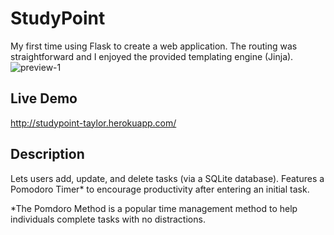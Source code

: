# StudyPoint
My first time using Flask to create a web application. The routing was straightforward and I enjoyed the provided templating engine (Jinja).
![preview-1](https://github.com/[tmalamut]/[StudyPoint]/tree/[main]/img1.png?raw=true)


## Live Demo
http://studypoint-taylor.herokuapp.com/

## Description
Lets users add, update, and delete tasks (via a SQLite database).
Features a Pomodoro Timer* to encourage productivity after entering an initial task.

*The Pomdoro Method is a popular time management method to help individuals complete tasks with no distractions.

